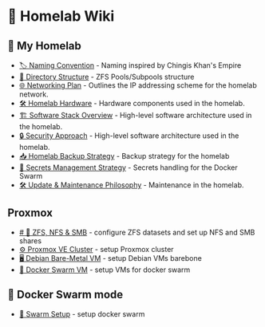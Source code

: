 # 📑 Homelab Wiki

## 🐎 My Homelab
* [🏷️ Naming Convention](./homelab/naming-convention.md) - Naming inspired by Chingis Khan's Empire
* [📁 Directory Structure](./homelab/directory-structure.md) - ZFS Pools/Subpools structure
* [🌐 Networking Plan](./homelab/ip-plan.md) - Outlines the IP addressing scheme for the homelab network.
* [🛠️ Homelab Hardware](./homelab/hardware.md) - Hardware components used in the homelab.
* [🏗️ Software Stack Overview](./homelab/software-stack.md) - High-level software architecture used in the homelab.
* [🔒 Security Approach](./homelab/security.md) - High-level software architecture used in the homelab.
* [📥 Homelab Backup Strategy](./homelab/backup.md) - Backup strategy for the homelab
* [🔑 Secrets Management Strategy](./homelab/backup.md) - Secrets handling for the Docker Swarm
* [🛠️ Update & Maintenance Philosophy](./homelab/backup.md) - Maintenance in the homelab.

## Proxmox
* [# 💽 ZFS, NFS & SMB](./proxmox/zfs_nfs_smb_share.md) - configure ZFS datasets and set up NFS and SMB shares
* [⚙️ Proxmox VE Cluster](./proxmox/cluster.md) - setup Proxmox cluster
* [🖥️ Debian Bare-Metal VM](./proxmox/debian_vms.md) - setup Debian VMs barebone
* [🐳 Docker Swarm VM](./proxmox/cluster.md) - setup VMs for docker swarm

## 🐳 Docker Swarm mode
* [🐳 Swarm Setup](./swarm/setup.md) - setup docker swarm
